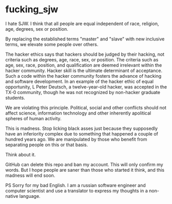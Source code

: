 # fucking_sjw
I hate SJW. I think that all people are equal independent of race, religion, age,
degrees, sex or position.

By replacing the established terms "master" and "slave" with new inclusive terms, we
elevate some people over others.

The hacker ethics says that hackers should be judged by their hacking, not criteria such
as degrees, age, race, sex, or position. The criteria such as age, sex, race, position,
and qualification are deemed irrelevant within the hacker community. Hacker skill is the
ultimate determinant of acceptance. Such a code within the hacker community fosters the
advance of hacking and software development. In an example of the hacker ethic of equal
opportunity, L Peter Deutsch, a twelve-year-old hacker, was accepted in the TX-0
community, though he was not recognized by non-hacker graduate students.

We are violating this principle. Political, social and other conflicts should not affect
science, information technology and other inherently apolitical spheres of human activity.

This is madness. Stop licking black asses just because they supposedly have an
inferiority complex due to something that happened a couple of hundred years ago. We are
manipulated by those who benefit from separating people on this or that basis.

Think about it.

GitHub can delete this repo and ban my account. This will only confirm my words. But I
hope people are saner than those who started it think, and this madness will end soon.

PS Sorry for my bad English. I am a russian software engineer and computer scientist and use a translator to
express my thoughts in a non-native language.
